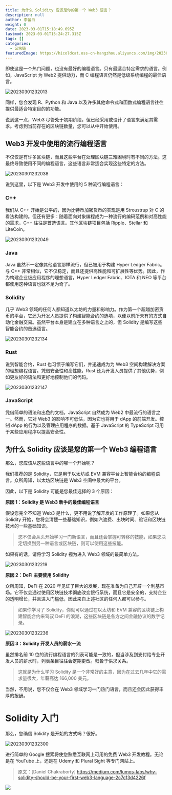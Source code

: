 ```yaml
---
title: 为什么 Solidity 应该是你的第一个 Web3 语言？
description: null
author: 李留白
weight: 0
date: 2023-03-01T15:18:49.695Z
lastmod: 2023-03-01T15:24:27.315Z
tags: []
categories:
  - 区块链
featuredImage: https://hicoldcat.oss-cn-hangzhou.aliyuncs.com/img/20230301231831.png
---
```


即使这是一个热门问题，也没有最好的编程语言。只有最适合特定需求的语言。例如，JavaScript 为 Web2 提供动力，而 C 编程语言仍然是低级系统编程的最佳语言。

![20230301232013](https://hicoldcat.oss-cn-hangzhou.aliyuncs.com/img/20230301232013.png)

同样，您会发现 R、Python 和 Java 以及许多其他命令式和函数式编程语言往往提供最适合特定目的的功能。

说到这一点，Web3 尽管处于初期阶段，但已经采用或设计了语言来满足其需求。考虑到当前存在的区块链数量，您可以从中开始使用。

## Web3 开发中使用的流行编程语言

不仅仅是有许多区块链，而且这些平台在处理区块链三难困境时有不同的方法。这最终导致使用不同的编程语言，这些语言非常适合实现这些特定的方法。

![20230301232038](https://hicoldcat.oss-cn-hangzhou.aliyuncs.com/img/20230301232038.png)

说到这里，以下是 Web3 开发中使用的 5 种流行编程语言：

### C++

我们从 C++ 开始是公平的，因为比特币加密货币的实现是用 Stroustrup 对 C 的看法构建的。但还有更多：随着面向对象编程成为一种流行的编码范例和对高性能的需求，C++ 往往是首选语言。其他区块链项目包括 Ripple、Stellar 和 LiteCoin。

![20230301232049](https://hicoldcat.oss-cn-hangzhou.aliyuncs.com/img/20230301232049.png)

### Java

Java 虽然不一定像其他语言那样流行，但已被用于构建 Hyper Ledger Fabric。与 C++ 非常相似，它不仅稳定，而且还提供高性能和可扩展性等优势。因此，作为构建企业级应用程序的理想语言，Hyper Ledger Fabric、IOTA 和 NEO 等平台都使用这种语言也就不足为奇了。

### Solidity

几乎 Web3 领域的任何人都知道以太坊的力量和影响力。作为第一个超越加密货币的平台，它还为开发人员提供了构建智能合约的选项，以便以前所未有的方式自动化金融交易。虽然平台本身是建立在多种语言之上的，但 Solidity 是编写这些智能合约的首选语言。

![20230301232134](https://hicoldcat.oss-cn-hangzhou.aliyuncs.com/img/20230301232134.png)

### Rust

说到智能合约，Rust 也习惯于编写它们，并迅速成为为 Web3 空间构建解决方案的理想编程语言。凭借安全性和高性能，Rust 还为开发人员提供了其他优势，例如更友好的语法和更好地控制他们的代码。

![20230301232147](https://hicoldcat.oss-cn-hangzhou.aliyuncs.com/img/20230301232147.png)

### JavaScript

凭借简单的语法和出色的文档，JavaScript 自然成为 Web2 中最流行的语言之一。然而，它对 Web3 的影响不可低估，因为它也将用于 dApp 的前端开发。控制 dApp 的行为以及管理应用程序的数据。基于 JavaScript 的 TypeScript 可用于某些应用程序以提高安全性。

## 为什么 Solidity 应该是您的第一个 Web3 编程语言

那么，您应该从这些语言中的哪一个开始呢？

我们推荐的是 Solidity，它是用于以太坊或 EVM 兼容平台上智能合约的编程语言。众所周知，以太坊区块链是 Web3 空间中最大的平台。

因此，以下是 Solidity 可能是您最佳选择的 3 个原因：

**原因 1：Solidity 是 Web3 新手的最佳编程语言**

假设您完全不知道 Web3 是什么，更不用说了解开发的工作原理了。如果您从 Solidity 开始，您将会清楚一些基础知识，例如汽油费、出块时间、验证和区块链技术的一些基础知识。

> 您不仅会从头开始学习一门新语言，而且还会掌握可转移的技能，如果您决定切换到另一种语言或区块链，则可以使用这些技能。

如果有的话，请将学习 Solidity 视为进入 Web3 领域的最简单方法。

![20230301232219](https://hicoldcat.oss-cn-hangzhou.aliyuncs.com/img/20230301232219.png)

**原因 2：DeFi 主要使用 Solidity**

众所周知，DeFi 在 2020 年见证了巨大的发展，现在准备为自己开辟一个利基市场。它不仅会通过使用区块链技术彻底改变银行系统，而且它是安全的，支持企业的透明增长，并且进入门槛低，因此来自上述社区的任何人都可以参与。

> 如果你学习了 Solidity，你就可以通过在以太坊和 EVM 兼容的区块链上构建智能合约来驾驭 DeFi 的浪潮，这些区块链是各方之间金融协议的数字记录。

![20230301232236](https://hicoldcat.oss-cn-hangzhou.aliyuncs.com/img/20230301232236.png)

**原因 3：Solidity 开发人员的薪水一流**

虽然排名前 10 位的流行编程语言的列表可能是一致的，但当涉及到支付给专业开发人员的薪水时，列表条目往往会定期更改。归咎于供求关系。

> 这就是为什么学习 Solidity 是一个非常好的主意，因为在过去几年中它的需求量很大，年薪高达 166,000 美元。

当然，不用说，您不仅会在 Web3 领域学习一门热门语言，而且还会因此获得丰厚的报酬。

# Solidity 入门

那么，您确信 Solidity 是开始的方式吗？很好。

![20230301232300](https://hicoldcat.oss-cn-hangzhou.aliyuncs.com/img/20230301232300.png)

进行简单的 Google 搜索将使您熟悉互联网上可用的免费 Web3 开发教程。无论是在 YouTube 上，还是在 Udemy 和 Plural Sight 等专门网站上。

> 原文：[Daniel Chakraborty] https://medium.com/lumos-labs/why-solidity-should-be-your-first-web3-language-2c7c13d4226f

![](https://hicoldcat.oss-cn-hangzhou.aliyuncs.com/img/profile.jpg)